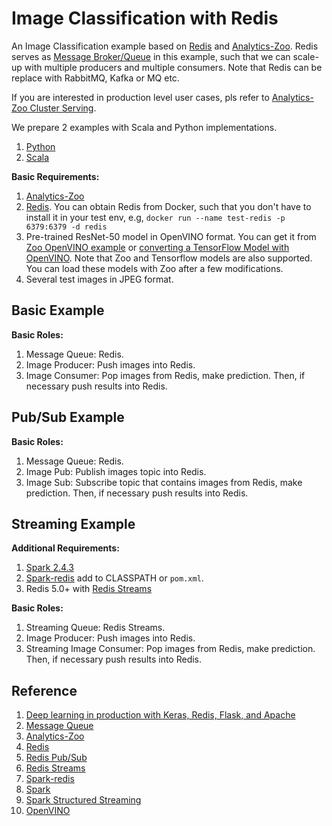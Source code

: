 # Image Classification with Redis

An Image Classification example based on [Redis](https://redis.io/) and [Analytics-Zoo](https://github.com/intel-analytics/analytics-zoo). Redis serves as [Message Broker/Queue](https://en.wikipedia.org/wiki/Message_broker) in this example, such that we can scale-up with multiple producers and multiple consumers. Note that Redis can be replace with RabbitMQ, Kafka or MQ etc.

If you are interested in production level user cases, pls refer to [Analytics-Zoo Cluster Serving](https://github.com/intel-analytics/analytics-zoo/tree/master/zoo/src/main/scala/com/intel/analytics/zoo/serving).

We prepare 2 examples with Scala and Python implementations.

1. [Python](https://github.com/qiyuangong/image_classification_redis/tree/master/python)
2. [Scala](https://github.com/qiyuangong/image_classification_redis/tree/master/src/main/scala/com/intel/analytics/zoo/examples/queue)

**Basic Requirements:**

1. [Analytics-Zoo](https://github.com/intel-analytics/analytics-zoo)
2. [Redis](https://redis.io/). You can obtain Redis from Docker, such that you don't have to install it in your test env, e.g, `docker run --name test-redis -p 6379:6379 -d redis`
3. Pre-trained ResNet-50 model in OpenVINO format. You can get it from [Zoo OpenVINO example](https://github.com/intel-analytics/analytics-zoo/tree/master/zoo/src/main/scala/com/intel/analytics/zoo/examples/vnni/openvino) or [converting a TensorFlow Model with OpenVINO](https://docs.openvinotoolkit.org/latest/_docs_MO_DG_prepare_model_convert_model_Convert_Model_From_TensorFlow.html). Note that Zoo and Tensorflow models are also supported. You can load these models with Zoo after a few modifications.
4. Several test images in JPEG format.

## Basic Example

**Basic Roles:**

1. Message Queue: Redis.
2. Image Producer: Push images into Redis.
3. Image Consumer: Pop images from Redis, make prediction. Then, if necessary push results into Redis.

## Pub/Sub Example

**Basic Roles:**

1. Message Queue: Redis.
2. Image Pub: Publish images topic into Redis.
3. Image Sub: Subscribe topic that contains images from Redis, make prediction. Then, if necessary push results into Redis.

## Streaming Example

**Additional Requirements:**

1. [Spark 2.4.3](https://spark.apache.org/releases/spark-release-2-4-3.html)
2. [Spark-redis](https://github.com/RedisLabs/spark-redis) add to CLASSPATH or `pom.xml`.
3. Redis 5.0+ with [Redis Streams](https://redis.io/topics/streams-intro)

**Basic Roles:**

1. Streaming Queue: Redis Streams.
2. Image Producer: Push images into Redis.
3. Streaming Image Consumer: Pop images from Redis, make prediction. Then, if necessary push results into Redis.

## Reference

1. [Deep learning in production with Keras, Redis, Flask, and Apache](https://www.pyimagesearch.com/2018/02/05/deep-learning-production-keras-redis-flask-apache/)
2. [Message Queue](https://en.wikipedia.org/wiki/Message_queue)
3. [Analytics-Zoo](https://github.com/intel-analytics/analytics-zoo)
4. [Redis](https://redis.io/)
5. [Redis Pub/Sub](https://redis.io/topics/pubsub)
6. [Redis Streams](https://redis.io/topics/streams-intro)
7. [Spark-redis](https://github.com/RedisLabs/spark-redis)
8. [Spark](https://spark.apache.org/)
9. [Spark Structured Streaming](https://spark.apache.org/docs/latest/structured-streaming-programming-guide.html)
10. [OpenVINO](https://software.intel.com/en-us/openvino-toolkit)

